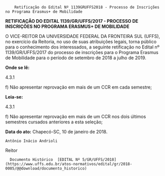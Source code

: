         Retificação do Edital Nº 1139GRUFFS2018 - Processo de Inscrições no Programa Erasmus+ de Mobilidade  

**RETIFICAÇÃO DO EDITAL 1139/GR/UFFS/2017 - PROCESSO DE INSCRIÇÕES NO PROGRAMA ERASMUS+ DE MOBILIDADE**

  

 O VICE-REITOR DA UNIVERSIDADE FEDERAL DA FRONTEIRA SUL (UFFS), no exercício da Reitoria, no uso de suas atribuições legais, torna público para o conhecimento dos interessados, a seguinte retificação no Edital nº 1139/GR/UFFS/2017 do processo de inscrições para o Programa Erasmus de Mobilidade para o período de setembro de 2018 a julho de 2019.

  

 **Onde se lê:**

 4.3.1

 f) Não apresentar reprovação em mais de um CCR em cada semestre;

  

 **Leia-se:**

 4.3.1

 f) Não apresentar reprovação em mais de um CCR nos dois últimos semestres cursados anteriores a esta seleção;

   **Data do ato:** Chapecó-SC, 10 de janeiro de 2018.   
 

    Antônio Inácio Andrioli   
 Reitor 

      Documento Histórico  [EDITAL Nº 5/GR/UFFS/2018](https://www.uffs.edu.br/atos-normativos/edital/gr/2018-0005/@@download/documento_historico)     
      